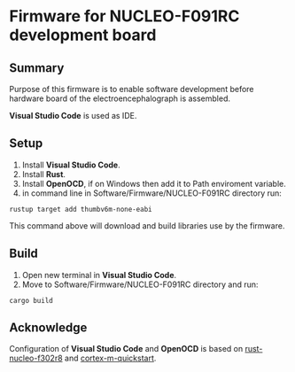 # Firmware for NUCLEO-F091RC development board

## Summary
Purpose of this firmware is to enable software development before hardware board of the electroencephalograph is assembled.

__Visual Studio Code__ is used as IDE.

## Setup

1. Install __Visual Studio Code__.
1. Install __Rust__.
2. Install __OpenOCD__, if on Windows then add it to Path enviroment variable.
3. in command line in Software/Firmware/NUCLEO-F091RC directory run:

```rustup target add thumbv6m-none-eabi```

This command above will download and build libraries use by the firmware.

## Build

1. Open new terminal in __Visual Studio Code__.
2. Move to Software/Firmware/NUCLEO-F091RC directory and run:

```cargo build```

## Acknowledge

Configuration of __Visual Studio Code__ and __OpenOCD__ is based on [rust-nucleo-f302r8](https://github.com/larntz/rust-nucleo-f302r8) and [cortex-m-quickstart](https://github.com/rust-embedded/cortex-m-quickstart).

